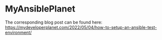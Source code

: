 # MyAnsiblePlanet

The corresponding blog post can be found here: https://mydeveloperplanet.com/2022/05/04/how-to-setup-an-ansible-test-environment/
